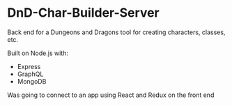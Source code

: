 # DnD-Char-Builder-Server

Back end for a Dungeons and Dragons tool for creating characters, classes, etc.

Built on Node.js with:

* Express
* GraphQL
* MongoDB

Was going to connect to an app using React and Redux on the front end
